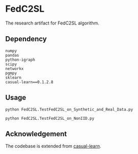 # FedC2SL
The research artifact for FedC2SL algorithm. 

## Dependency

```
numpy
pandas
python-igraph
scipy
networkx
pgmpy
sklearn
casual-learn==0.1.2.8
```

## Usage

```
python FedC2SL.TestFedC2SL_on_Synthetic_and_Real_Data.py

python FedC2SL.TestFedC2SL_on_NonIID.py

```

## Acknowledgement

The codebase is extended from [casual-learn](https://github.com/cmu-phil/causal-learn). 
